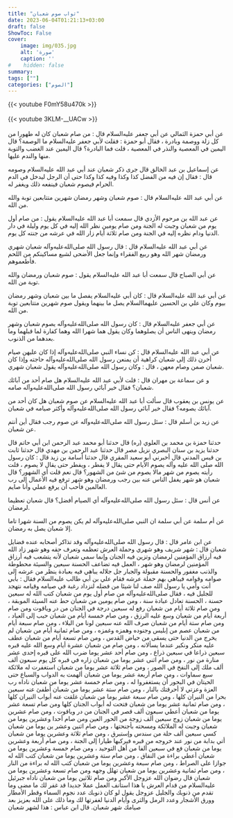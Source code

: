 ```yaml
---
title: "ثواب صوم شعبان"
date: 2023-06-04T01:21:13+03:00
draft: false
ShowToc: False
cover:
    image: img/035.jpg
    alt: 'صورة'
    caption: ''
#    hidden: false
summary: 
tags: [""]
categories: ["الصوم"]
---
```

{{< youtube F0mY58u470k >}}  
 <br>
{{< youtube 3KLM-__UACw >}}  
 <br>
عن أبي حمزة
الثمالي عن أبي جعفر عليه‌السلام قال : من صام شعبان كان له طهورا من كل
زلة ووصمة وبادرة ، فقال أبو حمزة : فقلت لأبي جعفر عليه‌السلام ما الوصمة؟
قال اليمين في المعصية والنذر في المعصية ، قلت فما البادرة؟ قال اليمين
عند الغضب والتوبة منها والندم عليها.

عن إسماعيل بن عبد الخالق قال جرى ذكر
شعبان عند أبي عبد الله عليه‌السلام وصومه قال : فقال إن فيه من الفضل
كذا وكذا وفيه كذا وكذا حتى أن الرجل ليدخل في الدم الحرام فيصوم
شعبان فينفعه ذلك ويغفر له.

عن أبي
عبد الله عليه‌السلام قال : صوم شعبان وشهر رمضان شهرين متتابعين توبة والله
من الله.

عن عبد الله بن مرحوم
الأزدي قال سمعت أبا عبد الله عليه‌السلام يقول : من صام أول يوم من شعبان
وجبت له الجنة ومن صام يومين نظر الله إليه في كل يوم وليلة في دار
الدنيا ودام نظره إليه في الجنة ومن صام ثلاثة أيام زار الله في عرشه من
جنته كل يوم.

عن أبي عبد الله عليه‌السلام قال : قال رسول الله صلى‌الله‌عليه‌وآله شعبان شهري
ورمضان شهر الله وهو ربيع الفقراء وإنما جعل الأضحى لشبع مساكينكم
من اللحم فأطعموهم.
 

 عن أبي الصباح قال سمعت أبا عبد الله عليه‌السلام يقول : صوم شعبان
ورمضان والله توبة من الله.

عن أبي عبد الله عليه‌السلام قال : كان أبي عليه‌السلام يفصل ما بين شعبان
وشهر رمضان بيوم وكان علي بن الحسين عليهما‌السلام يصل ما بينهما ويقول
صوم شهرين متتابعين توبة من الله.

عن أبي
جعفر عليه‌السلام قال : كان رسول الله صلى‌الله‌عليه‌وآله يصوم شعبان وشهر رمضان وينهى
الناس أن يصلوهما وكان يقول هما شهرا الله وهما كفارة لما قبلهما وما
بعدهما من الذنوب.

عن أبي عبد الله عليه‌السلام قال : كن نساء النبي صلى‌الله‌عليه‌وآله إذا كان
عليهن صيام أخرن ذلك إلى شعبان كراهية أن يمنعن رسول الله صلى‌الله‌عليه‌وآله
حاجته وإذا كان شعبان صمن وصام معهن ، قال : وكان رسول الله صلى‌الله‌عليه‌وآله
يقول شعبان شهري.

و عن سماعة بن مهران قال : قلت لأبي عبد الله عليه‌السلام هل صام أحد
من آبائك شعبان؟ فقال خير آبائي رسول الله صلى‌الله‌عليه‌وآله صامه.

عن يونس بن يعقوب قال سألت أبا عبد الله عليه‌السلام عن صوم شعبان
هل كان أحد من آبائك يصومه؟ فقال خير آبائي رسول الله صلى‌الله‌عليه‌وآله وأكثر
صيامه في شعبان.

عن زيد بن أسلم قال : سئل
رسول الله صلى‌الله‌عليه‌وآله عن صوم رجب فقال أين أنتم عن شعبان.

حدثنا حمزة بن محمد بن العلوي (ره) قال حدثنا أبو محمد عبد الرحمن
ابن أبي حاتم قال حدثنا يزيد بن سنان البصري نزيل مصر قال حدثنا
عبد الرحمن بن مهدي قال حدثنا ثابت بن قيس المدني قال أخبرني أبو
سعيد المقري قال حدثنا أسامة بن زيد قال : كان رسول الله صلى الله
عليه وآله يصوم الأيام حتى يقال لا يفطر ، ويفطر حتى يقال لا يصوم ،
قلت رأيته يصوم من شهر مالا يصوم من شئ من الشهور؟ قال نعم
قلت أي الشهور؟ قال شعبان هو شهر يغفل الناس عنه بين رجب ورمضان
وهو شهر ترفع فيه الأعمال إلى رب العالمين فأحب أن يرفع عملي
وأنا صايم.

عن أنس قال : سئل رسول الله صلى‌الله‌عليه‌وآله أي الصيام أفضل؟
قال شعبان تعظيما لرمضان.

عن أم سلمة عن أبي سلمة ان النبي صلى‌الله‌عليه‌وآله
لم يكن يصوم من السنة شهرا تاما إلا شعبان يصل به رمضان.

عن ابن عامر قال : قال رسول الله صلى‌الله‌عليه‌وآله
وقد تذاكر أصحابه عنده فضايل شعبان قال : شهر شريف وهو شهري
وحملة العرش تعظمه وتعرف حقه وهو شهر زاد الله فيه أرزاق المؤمنين
لرمضان وتزين فيه الجنان وإنما سمي شعبان لأنه يتشعب فيه أرزاق
المؤمنين لرمضان وهو شهر ، العمل فيه تضاعف الحسنة سبعين والسيئة
محطوطة والذنب مغفور والحسنة مقبولة والجبار جل جلاله يباهي فيه
بعبادة ينظر من عرشه إلى صوامه وقوامه فيباهي بهم حملة عرشه فقام
علي بن أبي طالب عليه‌السلام فقال : بأبي أنت وأمي يا رسول الله صف لنا شيئا
من فضله لنزداد رغبة في صيامه وقيامه نتهجد للجليل فيه ، فقال صلى‌الله‌عليه‌وآله
من صام أول يوم من شعبان كتب الله له سبعين حسنة ، الحسنة تعادل
عبادة سنة ، ومن صام يومين من شعبان حط عنه السيئة الموبقة ، ومن
صام ثلاثة أيام من شعبان رفع له سبعين درجة في الجنان من در وياقوت
ومن صام أربعة أيام من شعبان وسع عليه الرزق ، ومن صام خمسة
أيام من شعبان حبب إلى العباد ، ومن صام ستة أيام من شعبان صرف
الله عنه سبعين لونا من البلاء ، ومن صام سبعة أيام من شعبان عصم
من إبليس وجنوده وهمزه وغمزه ، ومن صام ثمانية أيام من شعبان لم
يخرج من الدنيا حتى يسقى من حياض القدس ، ومن صام تسعة أيام من
شعبان عطف عليه منكر ونكير عندما يسألانه ، ومن صام من شعبان عشرة
أيام وسع الله عليه قبره سبعين ذراعا في سبعين ذراع ، ومن صام أحد
عشر يوما ضرب الله على قبره إحدى عشر منارة من نور ، ومن صام اثنى
عشر يوما من شعبان زاره في قبره كل يوم سبعون ألف ألف ملك إلى
النفخ في الصور ، ومن صام ثلاثة عشر يوما من شعبان استغفرت له
ملائكة سبع سماوات ، ومن صام أربعة عشر يوما من شعبان ألهمت به
الدواب والسباع حتى الحيتان في البحور أن يستغفروا له ، ومن صام
خمسة عشر يوما من شعبان ناداه رب العزة وعزتي لا أحرقتك بالنار ،
ومن صام ستة عشر يوما من شعبان أطفئ عنه سبعين بحرا من النيران
كلها ، ومن صام سبعة عشر يوما من شعبان غلقت عنه أبواب النيران
كلها ، ومن صام ثمانية عشر يوما من شعبان فتحت له أبواب الجنان كلها
ومن صام تسعة عشر يوما من شعبان أعطي سبعون ألف قصر في الجنان
من در وياقوت ، ومن صام عشرين يوما من شعبان زوج سبعين ألف
زوجة من الحور العين ومن صام أحدا وعشرين يوما من شعبان وجبت
له الملائكة ومسحته بأجنحتها ، ومن صام اثنين وعشر ين يوما من شعبان
كسي سبعين ألف حلة من سندس وإستبرق ، ومن صام ثلاثة وعشرين
يوما من شعبان أتي بدابة من نور عند خروجه من قبره فيركبها طيارا
إلى الجنة ، ومن صام أربعة وعشرين يوما من شعبان فع في سبعين ألفا
من أهل التوحيد ، ومن صام خمسة وعشرين يوما من شعبان أعطي
براءة من النفاق ، ومن صام ستة وعشرين يوما من شعبان كتب الله له
جوازا على الصراط ، ومن صام سبعة وعشرين يوما من شعبان كتب الله
له براءة من النار ، ومن صام ثمانية وعشرين يوما من شعبان تهلل وجهه
ومن صام تسعة وعشرين يوما من شعبان قال رضوان الله عزوجل الأكبر
ومن صام ثلاثين يوما من شعبان ناداه جبرئيل عليه‌السلام من قدام العرش
يا هذا استأنف العمل عملا جديدا قد غفر لك ما مضى وما تقدم من ذنوبك
والجليل عزوجل يقول لو كان ذنوبك عدد نجوم السماء وقطر الأمطار
وورق الأشجار وعدد الرمل والثرى وأيام الدنيا لغفرتها لك وما ذلك
على الله بعزيز بعد صيامك شهر شعبان. قال ابن عباس : هذا لشهر شعبان


